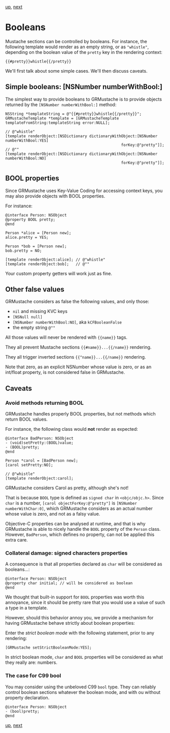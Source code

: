 [up](../runtime.md), [next](helpers.md)

# Booleans

Mustache sections can be controlled by booleans. For instance, the following template would render as an empty string, or as `"whistle"`, depending on the boolean value of the `pretty` key in the rendering context:

	{{#pretty}}whistle{{/pretty}}

We'll first talk about some simple cases. We'll then discuss caveats.

## Simple booleans: [NSNumber numberWithBool:]

The simplest way to provide booleans to GRMustache is to provide objects returned by the `[NSNumber numberWithBool:]` method:

```objc
NSString *templateString = @"{{#pretty}}whistle{{/pretty}}";
GRMustacheTemplate *template = [GRMustacheTemplate templateFromString:templateString error:NULL];

// @"whistle"
[template renderObject:[NSDictionary dictionaryWithObject:[NSNumber numberWithBool:YES]
                                                   forKey:@"pretty"]];
// @""
[template renderObject:[NSDictionary dictionaryWithObject:[NSNumber numberWithBool:NO]
                                                   forKey:@"pretty"]];
```

## BOOL properties

Since GRMustache uses Key-Value Coding for accessing context keys, you may also provide objects with BOOL properties.

For instance:

```objc
@interface Person: NSObject
@property BOOL pretty;
@end

Person *alice = [Person new];
alice.pretty = YES;

Person *bob = [Person new];
bob.pretty = NO;

[template renderObject:alice]; // @"whistle"
[template renderObject:bob];   // @""
```

Your custom property getters will work just as fine.


## Other false values

GRMustache considers as false the following values, and only those:

- `nil` and missing KVC keys
- `[NSNull null]`
- `[NSNumber numberWithBool:NO]`, aka `kCFBooleanFalse`
- the empty string `@""`

All those values will never be rendered with `{{name}}` tags.

They all prevent Mustache sections `{{#name}}...{{/name}}` rendering.

They all trigger inverted sections `{{^name}}...{{/name}}` rendering.

Note that zero, as an explicit NSNumber whose value is zero, or as an int/float property, is not considered false in GRMustache.


## Caveats

### Avoid methods returning BOOL

GRMustache handles properly BOOL properties, but not methods which return BOOL values.

For instance, the following class would **not** render as expected:

```objc
@interface BadPerson: NSObject
- (void)setPretty:(BOOL)value;
- (BOOL)pretty;
@end

Person *carol = [BadPerson new];
[carol setPretty:NO];

// @"whistle"
[template renderObject:carol];
```

GRMustache considers Carol as pretty, although she's not!

That is because `BOOL` type is defined as `signed char` in `<objc/objc.h>`. Since `char` is a number, `[carol objectForKey:@"pretty"]` is `[NSNumber numberWithChar:0]`, which GRMustache considers as an actual number whose value is zero, and not as a falsy value.

Objective-C properties can be analysed at runtime, and that is why GRMustache is able to nicely handle the `BOOL` property of the `Person` class. However, `BadPerson`, which defines no property, can not be applied this extra care.

### Collateral damage: signed characters properties

A consequence is that all properties declared as `char` will be considered as booleans...:

```objc
@interface Person: NSObject
@property char initial;	// will be considered as boolean
@end
```

We thought that built-in support for `BOOL` properties was worth this annoyance, since it should be pretty rare  that you would use a value of such a type in a template.

However, should this behavior annoy you, we provide a mechanism for having GRMustache behave strictly about boolean properties:

Enter the *strict boolean mode* with the following statement, prior to any rendering:

```objc
[GRMustache setStrictBooleanMode:YES];
```

In strict boolean mode, `char` and `BOOL` properties will be considered as what they really are: numbers.

### The case for C99 bool

You may consider using the unbeloved C99 `bool` type. They can reliably control boolean sections whatever the boolean mode, and with ou without property declaration.

```objc
@interface Person: NSObject
- (bool)pretty;
@end
```

[up](../runtime.md), [next](helpers.md)
